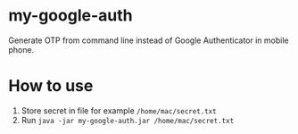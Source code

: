 # my-google-auth
Generate OTP from command line instead of Google Authenticator in mobile phone.

# How to use
1. Store secret in file for example `/home/mac/secret.txt`
2. Run `java -jar my-google-auth.jar /home/mac/secret.txt`
